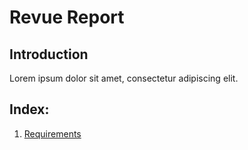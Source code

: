 # Revue Report

## Introduction

Lorem ipsum dolor sit amet, consectetur adipiscing elit.

## Index:

1. [Requirements](01-requirements.md)
